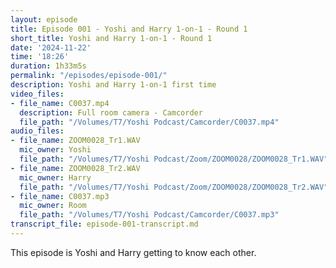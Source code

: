 ```yaml
---
layout: episode
title: Episode 001 - Yoshi and Harry 1-on-1 - Round 1
short_title: Yoshi and Harry 1-on-1 - Round 1
date: '2024-11-22'
time: '18:26'
duration: 1h33m5s
permalink: "/episodes/episode-001/"
description: Yoshi and Harry 1-on-1 first time
video_files:
- file_name: C0037.mp4
  description: Full room camera - Camcorder
  file_path: "/Volumes/T7/Yoshi Podcast/Camcorder/C0037.mp4"
audio_files:
- file_name: ZOOM0028_Tr1.WAV
  mic_owner: Yoshi
  file_path: "/Volumes/T7/Yoshi Podcast/Zoom/ZOOM0028/ZOOM0028_Tr1.WAV"
- file_name: ZOOM0028_Tr2.WAV
  mic_owner: Harry
  file_path: "/Volumes/T7/Yoshi Podcast/Zoom/ZOOM0028/ZOOM0028_Tr2.WAV"
- file_name: C0037.mp3
  mic_owner: Room
  file_path: "/Volumes/T7/Yoshi Podcast/Camcorder/C0037.mp3"
transcript_file: episode-001-transcript.md
---
```

This episode is Yoshi and Harry getting to know each other.
